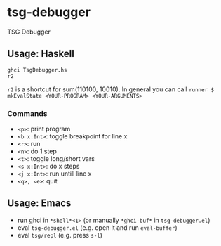 # tsg-debugger
TSG Debugger

## Usage: Haskell

```
ghci TsgDebugger.hs
r2
```

`r2` is a shortcut for sum(110100, 10010). In general you can call `runner $ mkEvalState <YOUR-PROGRAM> <YOUR-ARGUMENTS>`

### Commands
- `<p>`: print program
- `<b x:Int>`: toggle breakpoint for line x
- `<r>`: run
- `<n>`: do 1 step
- `<t>`: toggle long/short vars
- `<s x:Int>`: do x steps
- `<j x:Int>`: run untill line x
- `<q>, <e>`: quit

## Usage: Emacs

- run ghci in `*shell*<1>` (or manually `*ghci-buf*` in `tsg-debugger.el`)
- eval `tsg-debugger.el` (e.g. open it and run `eval-buffer`)
- eval `tsg/repl` (e.g. press `s-l`)

